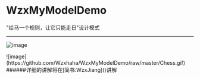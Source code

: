 # WzxMyModelDemo
"给马一个规则，让它只能走日"设计模式


--- 
![image](https://github.com/Wzxhaha/WzxMyModelDemo/raw/master/look.png)
<div>
</div>
![image](https://github.com/Wzxhaha/WzxMyModelDemo/raw/master/Chess.gif)
<div>
</div>
######详细的讲解将在[简书:WzxJiang]()讲解

